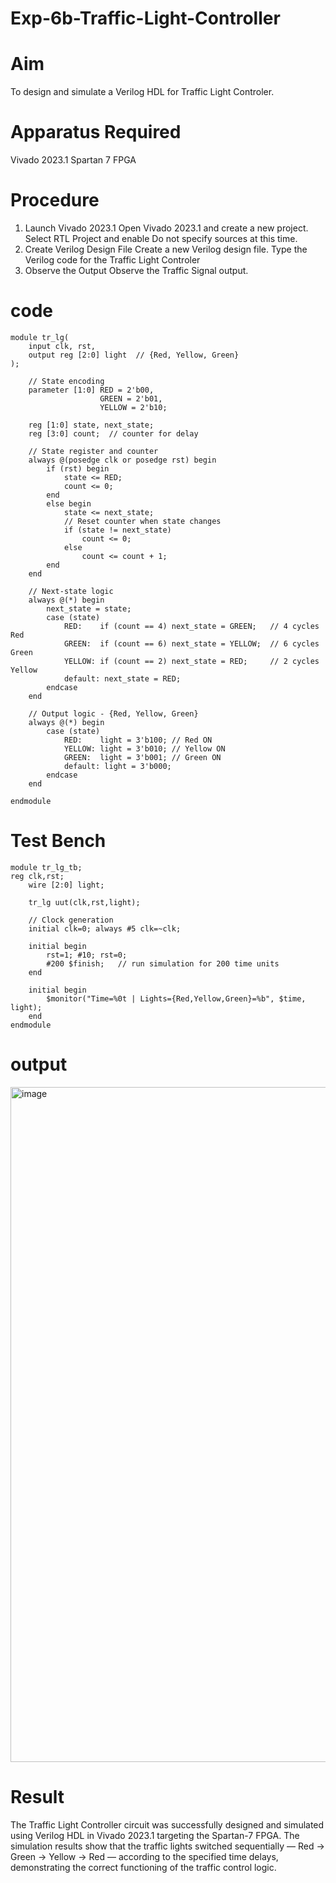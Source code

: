 # Exp-6b-Traffic-Light-Controller
# Aim
To design and simulate a Verilog HDL for Traffic Light Controler.

# Apparatus Required
Vivado 2023.1
Spartan 7 FPGA

# Procedure
1. Launch Vivado 2023.1
Open Vivado 2023.1 and create a new project.
Select RTL Project and enable Do not specify sources at this time.
2. Create Verilog Design File
Create a new Verilog design file.
Type the Verilog code for the Traffic Light Controler
3. Observe the Output
Observe the Traffic Signal output.

# code
```
module tr_lg(
    input clk, rst,
    output reg [2:0] light  // {Red, Yellow, Green}
);

    // State encoding
    parameter [1:0] RED = 2'b00,
                    GREEN = 2'b01,
                    YELLOW = 2'b10;

    reg [1:0] state, next_state;
    reg [3:0] count;  // counter for delay

    // State register and counter
    always @(posedge clk or posedge rst) begin
        if (rst) begin
            state <= RED;
            count <= 0;
        end
        else begin
            state <= next_state;
            // Reset counter when state changes
            if (state != next_state)
                count <= 0;
            else
                count <= count + 1;
        end
    end

    // Next-state logic
    always @(*) begin
        next_state = state;
        case (state)
            RED:    if (count == 4) next_state = GREEN;   // 4 cycles Red
            GREEN:  if (count == 6) next_state = YELLOW;  // 6 cycles Green
            YELLOW: if (count == 2) next_state = RED;     // 2 cycles Yellow
            default: next_state = RED;
        endcase
    end

    // Output logic - {Red, Yellow, Green}
    always @(*) begin
        case (state)
            RED:    light = 3'b100; // Red ON
            YELLOW: light = 3'b010; // Yellow ON
            GREEN:  light = 3'b001; // Green ON
            default: light = 3'b000;
        endcase
    end

endmodule
```

# Test Bench
```
module tr_lg_tb;
reg clk,rst;
    wire [2:0] light;

    tr_lg uut(clk,rst,light);

    // Clock generation
    initial clk=0; always #5 clk=~clk;

    initial begin
        rst=1; #10; rst=0;
        #200 $finish;   // run simulation for 200 time units
    end

    initial begin
        $monitor("Time=%0t | Lights={Red,Yellow,Green}=%b", $time, light);
    end
endmodule
```

# output

<img width="1920" height="1080" alt="image" src="https://github.com/user-attachments/assets/c79227dd-3859-4ead-8184-3c9d3f0d107d" />


# Result
The Traffic Light Controller circuit was successfully designed and simulated using Verilog HDL in Vivado 2023.1 targeting the Spartan-7 FPGA.
The simulation results show that the traffic lights switched sequentially — Red → Green → Yellow → Red — according to the specified time delays, demonstrating the correct functioning of the traffic control logic.



